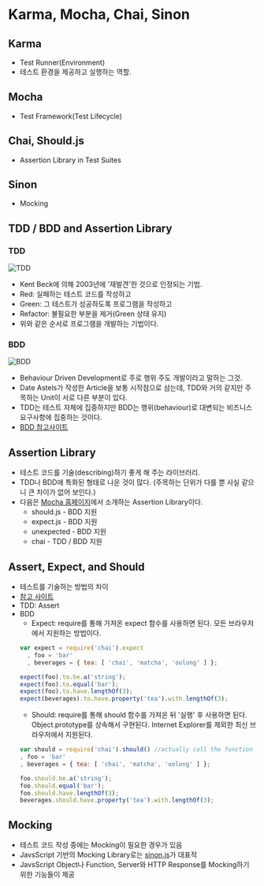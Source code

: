 # Karma, Mocha, Chai, Sinon

## Karma

- Test Runner(Environment)
- 테스트 환경을 제공하고 실행하는 역할.

## Mocha

- Test Framework(Test Lifecycle)

## Chai, Should.js

- Assertion Library in Test Suites

## Sinon

- Mocking

## TDD / BDD and Assertion Library

### TDD
![TDD](http://seokjun.kr/content/images/2016/08/tdd-work-flow.gif)

- Kent Beck에 의해 2003년에 '재발견'한 것으로 인정되는 기법.
- Red: 실패하는 테스트 코드를 작성하고
- Green: 그 테스트가 성공하도록 프로그램을 작성하고
- Refactor: 불필요한 부분을 제거(Green 상태 유지)
- 위와 같은 순서로 프로그램을 개발하는 기법이다.


### BDD

![BDD](http://arnauld.github.io/incubation/jbehave-get-started/bdd-cycle-around-tdd-cycles.png)

- Behaviour Driven Development로 주로 행위 주도 개발이라고 말하는 그것.
- Date Astels가 작성한 Article을 보통 시작점으로 삼는데, TDD와 거의 같지만 주목하는 Unit이 서로 다른 부분이 있다.
- TDD는 테스트 자체에 집중하지만 BDD는 행위(behaviour)로 대변되는 비즈니스 요구사항에 집중하는 것이다.
- [BDD 참고사이트](https://oddpoet.net/blog/2010/08/02/a-new-look-at-test-driven-development-kr/)


## Assertion Library

- 테스트 코드를 기술(describing)하기 좋게 해 주는 라이브러리.
- TDD나 BDD에 특화된 형태로 나온 것이 많다. (주목하는 단위가 다를 뿐 사실 같으니 큰 차이가 없어 보인다.)
- 다음은 [Mocha 홈페이지](https://mochajs.org/#assertions)에서 소개하는 Assertion Library이다.
    + should.js - BDD 지원
    + expect.js - BDD 지원
    + unexpected - BDD 지원
    + chai - TDD / BDD 지원

## Assert, Expect, and Should

- 테스트를 기술하는 방법의 차이
- [참고 사이트](http://chaijs.com/guide/styles/#differences)
- TDD: Assert
- BDD
    + Expect: require를 통해 가져온 expect 함수를 사용하면 된다. 모든 브라우저에서 지원하는 방법이다.
    ```javascript
    var expect = require('chai').expect
      , foo = 'bar'
      , beverages = { tea: [ 'chai', 'matcha', 'oolong' ] };

    expect(foo).to.be.a('string');
    expect(foo).to.equal('bar');
    expect(foo).to.have.lengthOf(3);
    expect(beverages).to.have.property('tea').with.lengthOf(3);
    ```
    + Should: require를 통해 should 함수를 가져온 뒤 '실행' 후 사용하면 된다. Object.prototype를 상속해서 구현된다. Internet Explorer를 제외한 최신 브라우저에서 지원된다.
    ```javascript
    var should = require('chai').should() //actually call the function
    , foo = 'bar'
    , beverages = { tea: [ 'chai', 'matcha', 'oolong' ] };

    foo.should.be.a('string');
    foo.should.equal('bar');
    foo.should.have.lengthOf(3);
    beverages.should.have.property('tea').with.lengthOf(3);
    ```

## Mocking

- 테스트 코드 작성 중에는 Mocking이 필요한 경우가 있음
- JavsScript 기반의 Mocking Library로는 [sinon.js](http://sinonjs.org/)가 대표적
- JavsScript Object나 Function, Server와 HTTP Response를 Mocking하기 위한 기능들이 제공
